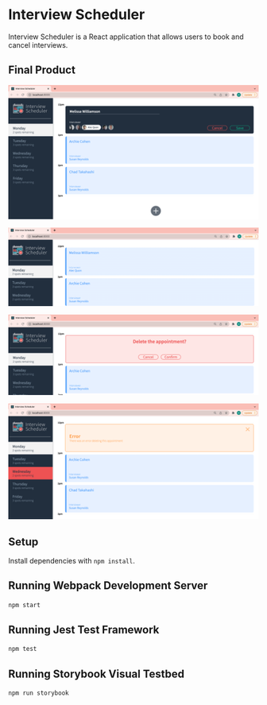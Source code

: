 # Interview Scheduler
Interview Scheduler is a React application that allows users to book and cancel interviews.

## Final Product
!["Create a new appointment:"](https://github.com/mwilliamsonholmes/scheduler/blob/master/docs/form.png)



!["Confirmed appointment"](https://github.com/mwilliamsonholmes/scheduler/blob/master/docs/confirmed-appointment.png)



!["Delete appointment"](https://github.com/mwilliamsonholmes/scheduler/blob/master/docs/Confirm-message.png)



!["Error message"](https://github.com/mwilliamsonholmes/scheduler/blob/master/docs/error-message.png)
## Setup

Install dependencies with `npm install`.

## Running Webpack Development Server

```sh
npm start
```

## Running Jest Test Framework

```sh
npm test
```

## Running Storybook Visual Testbed

```sh
npm run storybook
```
